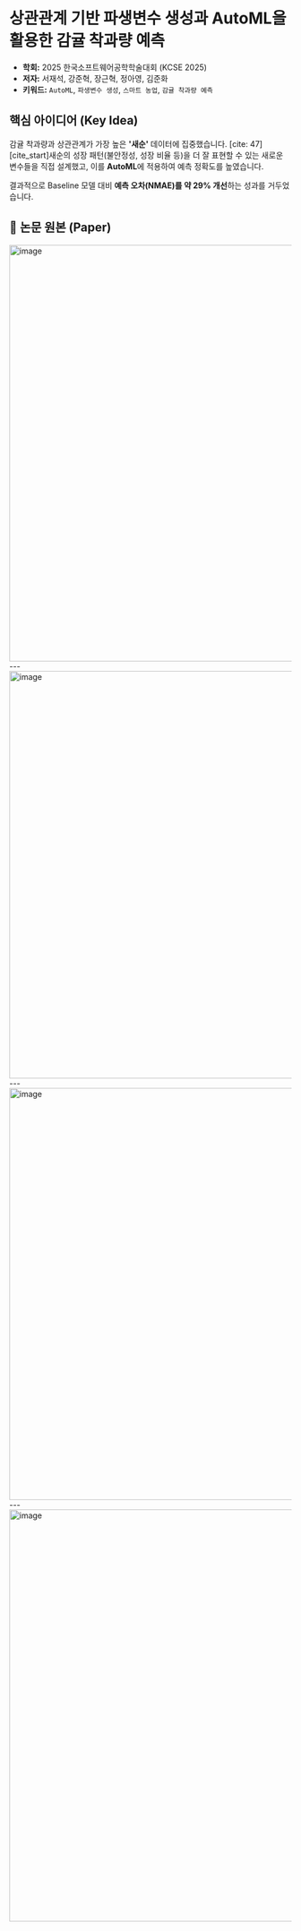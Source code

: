 # 상관관계 기반 파생변수 생성과 AutoML을 활용한 감귤 착과량 예측

-   **학회:** 2025 한국소프트웨어공학학술대회 (KCSE 2025) 
-   **저자:** 서재석, 강준혁, 장근혁, 정아영, 김준화 
-   **키워드:** `AutoML`, `파생변수 생성`, `스마트 농업`, `감귤 착과량 예측`

## 핵심 아이디어 (Key Idea)

감귤 착과량과 상관관계가 가장 높은 **'새순'** 데이터에 집중했습니다. [cite: 47] [cite_start]새순의 성장 패턴(불안정성, 성장 비율 등)을 더 잘 표현할 수 있는 새로운 변수들을 직접 설계했고, 이를 **AutoML**에 적용하여 예측 정확도를 높였습니다.

결과적으로 Baseline 모델 대비 **예측 오차(NMAE)를 약 29% 개선**하는 성과를 거두었습니다. 

## 📜 논문 원본 (Paper)

<img width="527" height="744" alt="image" src="https://github.com/user-attachments/assets/b9de4291-a0ea-49c2-94f2-fa271e248b65" />
---
<img width="517" height="728" alt="image" src="https://github.com/user-attachments/assets/35c272b1-96f9-45b8-913f-97f39c7fda88" />
---
<img width="514" height="736" alt="image" src="https://github.com/user-attachments/assets/292f8631-af39-4f69-8ca7-664ab3168c31" />
---
<img width="519" height="736" alt="image" src="https://github.com/user-attachments/assets/c13464b0-2b6e-4ced-bb37-5b290e78addb" />
